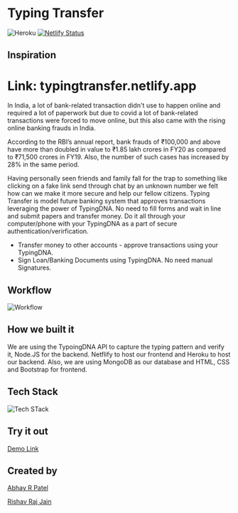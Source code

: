 # Typing Transfer


![Heroku](https://heroku-badge.herokuapp.com/?app=heroku-badge)
[![Netlify Status](https://api.netlify.com/api/v1/badges/670ce942-13d6-41e7-a75f-2e3fa0f3edca/deploy-status)](https://app.netlify.com/sites/typingtransfer/deploys)

## Inspiration
# Link: typingtransfer.netlify.app
In India, a lot of bank-related transaction didn't use to happen online and required a lot of paperwork but due to covid a lot of bank-related transactions were forced to move online, but this also came with the rising online banking frauds in India.

According to the RBI’s annual report, bank frauds of ₹100,000 and above have more than doubled in value to ₹1.85 lakh crores in FY20 as compared to ₹71,500 crores in FY19. Also, the number of such cases has increased by 28% in the same period. 

Having personally seen friends and family fall for the trap to something like clicking on a fake link send through chat by an unknown number we felt how can we make it more secure and help our fellow citizens.
Typing Transfer is model future banking system that approves transactions leveraging the power of TypingDNA.
No need to fill forms and wait in line and submit papers and transfer money. Do it all through your computer/phone with your TypingDNA as a part of secure authentication/verirfication.

  - Transfer money to other accounts - approve transactions using your TypingDNA.
  - Sign Loan/Banking Documents using TypingDNA. No need manual Signatures.


## Workflow
![Workflow](https://i.ibb.co/zRNjrnQ/1.png)
## How we built it
We are using the TypoingDNA API to capture the typing pattern and verify it, Node.JS for the backend. Netflify to host our frontend and Heroku to host our backend.
Also, we are using MongoDB as our database and HTML, CSS and Bootstrap for frontend.




## Tech Stack
![Tech STack](https://i.ibb.co/YfJnFw6/2.png)



## Try it out
[Demo Link](https://typingtransfer.netlify.app/)


## Created by 
[Abhay R Patel](https://github.com/abhayrpatel10)

[Rishav Raj Jain](https://github.com/rishavrajjain)


